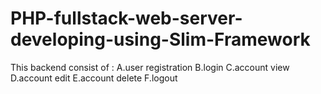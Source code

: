 # PHP-fullstack-web-server-developing-using-Slim-Framework
This backend consist of :  A.user registration  B.login  C.account view  D.account edit  E.account delete  F.logout
